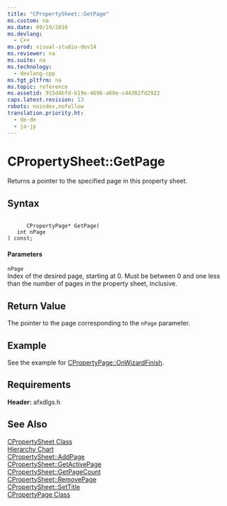 ```yaml
---
title: "CPropertySheet::GetPage"
ms.custom: na
ms.date: 09/19/2016
ms.devlang: 
  - C++
ms.prod: visual-studio-dev14
ms.reviewer: na
ms.suite: na
ms.technology: 
  - devlang-cpp
ms.tgt_pltfrm: na
ms.topic: reference
ms.assetid: 915d4bfd-b19e-469b-a60e-c44382fd2922
caps.latest.revision: 13
robots: noindex,nofollow
translation.priority.ht: 
  - de-de
  - ja-jp
---
```

# CPropertySheet::GetPage
Returns a pointer to the specified page in this property sheet.  
  
## Syntax  
  
```  
  
      CPropertyPage* GetPage(  
   int nPage   
) const;  
```  
  
#### Parameters  
 `nPage`  
 Index of the desired page, starting at 0. Must be between 0 and one less than the number of pages in the property sheet, inclusive.  
  
## Return Value  
 The pointer to the page corresponding to the `nPage` parameter.  
  
## Example  
 See the example for [CPropertyPage::OnWizardFinish](../vs140/CPropertyPage--OnWizardFinish.md).  
  
## Requirements  
 **Header:** afxdlgs.h  
  
## See Also  
 [CPropertySheet Class](../vs140/CPropertySheet-Class.md)   
 [Hierarchy Chart](../vs140/Hierarchy-Chart.md)   
 [CPropertySheet::AddPage](../vs140/CPropertySheet--AddPage.md)   
 [CPropertySheet::GetActivePage](../vs140/CPropertySheet--GetActivePage.md)   
 [CPropertySheet::GetPageCount](../vs140/CPropertySheet--GetPageCount.md)   
 [CPropertySheet::RemovePage](../vs140/CPropertySheet--RemovePage.md)   
 [CPropertySheet::SetTitle](../vs140/CPropertySheet--SetTitle.md)   
 [CPropertyPage Class](../vs140/CPropertyPage-Class.md)